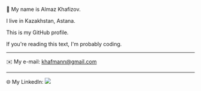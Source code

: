 👾 My name is Almaz Khafizov.

I live in Kazakhstan, Astana.

This is my GitHub profile.

If you're reading this text, I'm probably coding.

---
✉️ My e-mail: khafmann@gmail.com

---
🌐 My LinkedIn: <a href="https://www.linkedin.com/in/khafmann"><img src="https://img.shields.io/badge/LinkedIn-0077B5?style=for-the-badge&logo=linkedin&logoColor=white"></a>

